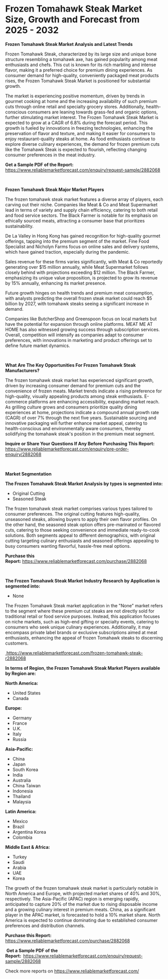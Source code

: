<p><h1>Frozen Tomahawk Steak Market Size, Growth and Forecast from 2025 - 2032</h1></p><p><strong>Frozen Tomahawk Steak Market Analysis and Latest Trends</strong></p>
<p><p>Frozen Tomahawk Steak, characterized by its large size and unique bone structure resembling a tomahawk axe, has gained popularity among meat enthusiasts and chefs. This cut is known for its rich marbling and intense flavor, making it a preferred choice for premium dining experiences. As consumer demand for high-quality, conveniently packaged meat products rises, the Frozen Tomahawk Steak Market is positioned for substantial growth.</p><p>The market is experiencing positive momentum, driven by trends in gourmet cooking at home and the increasing availability of such premium cuts through online retail and specialty grocery stores. Additionally, health-conscious consumers are leaning towards grass-fed and organic options, further stimulating market interest. The Frozen Tomahawk Steak Market is expected to grow at a CAGR of 6.8% during the forecast period. This growth is fueled by innovations in freezing technologies, enhancing the preservation of flavor and texture, and making it easier for consumers to enjoy restaurant-quality steaks at home. As food enthusiasts continue to explore diverse culinary experiences, the demand for frozen premium cuts like the Tomahawk Steak is expected to flourish, reflecting changing consumer preferences in the meat industry.</p></p>
<p><strong>Get a Sample PDF of the Report:&nbsp;</strong> <a href="https://www.reliablemarketforecast.com/enquiry/request-sample/2882068?utm_campaign=3174&utm_medium=2&utm_source=Github&utm_content=ia&utm_term=12032025&utm_id=frozen-tomahawk-steak">https://www.reliablemarketforecast.com/enquiry/request-sample/2882068</a></p>
<p>&nbsp;</p>
<p><strong>Frozen Tomahawk Steak Major Market Players</strong></p>
<p><p>The frozen tomahawk steak market features a diverse array of players, each carving out their niche. Companies like Meat & Co and Meat Supermarket lead in terms of variety and supply chain efficiency, catering to both retail and food service sectors. The Black Farmer is notable for its emphasis on ethically sourced meats, attracting a consumer base that prioritizes sustainability. </p><p>De La Valley in Hong Kong has gained recognition for high-quality gourmet offerings, tapping into the premium segment of the market. Fine Food Specialist and Nicholyn Farms focus on online sales and delivery systems, which have gained traction, especially during the pandemic.</p><p>Sales revenue for these firms varies significantly, with Meat & Co reportedly generating over $15 million annually, while Meat Supermarket follows closely behind with projections exceeding $12 million. The Black Farmer, emphasizing its unique value proposition, is projected to grow its revenue by 15% annually, enhancing its market presence. </p><p>Future growth hinges on health trends and premium meat consumption, with analysts predicting the overall frozen steak market could reach $5 billion by 2027, with tomahawk steaks seeing a significant increase in demand. </p><p>Companies like ButcherShop and Greenspoon focus on local markets but have the potential for expansion through online platforms. MEAT ME AT HOME has also witnessed growing success through subscription services. Overall, competition will intensify as companies adapt to consumer preferences, with innovations in marketing and product offerings set to define future market dynamics.</p></p>
<p>&nbsp;</p>
<p><strong>What Are The Key Opportunities For Frozen Tomahawk Steak Manufacturers?</strong></p>
<p><p>The frozen tomahawk steak market has experienced significant growth, driven by increasing consumer demand for premium cuts and the convenience of frozen meats. Market trends indicate a rising preference for high-quality, visually appealing products among steak enthusiasts. E-commerce platforms are enhancing accessibility, expanding market reach. As grilling culture grows and consumers prioritize quality dining experiences at home, projections indicate a compound annual growth rate (CAGR) of over 7% through the next five years. Sustainable sourcing and innovative packaging will further enhance market appeal, catering to health-conscious and environmentally aware consumers, thereby solidifying the tomahawk steak's position in the premium meat segment.</p></p>
<p><strong>Inquire or Share Your Questions If Any Before Purchasing This Report:</strong> <a href="https://www.reliablemarketforecast.com/enquiry/pre-order-enquiry/2882068?utm_campaign=3174&utm_medium=2&utm_source=Github&utm_content=ia&utm_term=12032025&utm_id=frozen-tomahawk-steak">https://www.reliablemarketforecast.com/enquiry/pre-order-enquiry/2882068</a></p>
<p>&nbsp;</p>
<p><strong>Market Segmentation</strong></p>
<p><strong>The Frozen Tomahawk Steak Market Analysis by types is segmented into:</strong></p>
<p><ul><li>Original Cutting</li><li>Seasoned Steak</li></ul></p>
<p><p>The frozen tomahawk steak market comprises various types tailored to consumer preferences. The original cutting features high-quality, unseasoned steaks, allowing buyers to apply their own flavor profiles. On the other hand, the seasoned steak option offers pre-marinated or flavored cuts, catering to those seeking convenience and immediate ready-to-cook solutions. Both segments appeal to different demographics, with original cutting targeting culinary enthusiasts and seasoned offerings appealing to busy consumers wanting flavorful, hassle-free meal options.</p></p>
<p><strong>Purchase this Report:&nbsp;</strong><a href="https://www.reliablemarketforecast.com/purchase/2882068?utm_campaign=3174&utm_medium=2&utm_source=Github&utm_content=ia&utm_term=12032025&utm_id=frozen-tomahawk-steak">https://www.reliablemarketforecast.com/purchase/2882068</a></p>
<p>&nbsp;</p>
<p><strong>The Frozen Tomahawk Steak Market Industry Research by Application is segmented into:</strong></p>
<p><ul><li>None</li></ul></p>
<p><p>The Frozen Tomahawk Steak market application in the "None" market refers to the segment where these premium cut steaks are not directly sold for traditional retail or food service purposes. Instead, this application focuses on niche markets, such as high-end gifting or specialty events, catering to consumers who seek unique culinary experiences. Additionally, it may encompass private label brands or exclusive subscriptions aimed at meat enthusiasts, enhancing the appeal of frozen Tomahawk steaks to discerning customers.</p></p>
<p><a href="https://www.reliablemarketforecast.com/frozen-tomahawk-steak-r2882068?utm_campaign=3174&utm_medium=2&utm_source=Github&utm_content=ia&utm_term=12032025&utm_id=frozen-tomahawk-steak">&nbsp;https://www.reliablemarketforecast.com/frozen-tomahawk-steak-r2882068</a></p>
<p><strong>In terms of Region, the Frozen Tomahawk Steak Market Players available by Region are:</strong></p>
<p>
    <p> <strong> North America: </strong>
        <ul>
            <li>United States</li>
            <li>Canada</li>
        </ul>
        </p> 
    <p> <strong> Europe: </strong>
        <ul>
            <li>Germany</li>
            <li>France</li>
            <li>U.K.</li>
            <li>Italy</li>
            <li>Russia</li>
        </ul>
        </p> 
    <p> <strong> Asia-Pacific: </strong>
        <ul>
            <li>China</li>
            <li>Japan</li>
            <li>South Korea</li>
            <li>India</li>
            <li>Australia</li>
            <li>China Taiwan</li>
            <li>Indonesia</li>
            <li>Thailand</li>
            <li>Malaysia</li>
        </ul>
        </p> 
    <p> <strong> Latin America: </strong>
        <ul>
            <li>Mexico</li>
            <li>Brazil</li>
            <li>Argentina Korea</li>
            <li>Colombia</li>
        </ul>
        </p> 
    <p> <strong> Middle East & Africa: </strong>
        <ul>
            <li>Turkey</li>
            <li>Saudi</li>
            <li>Arabia</li>
            <li>UAE</li>
            <li>Korea</li>
        </ul>
    </p>
    </p>
<p><p>The growth of the frozen tomahawk steak market is particularly notable in North America and Europe, with projected market shares of 40% and 30%, respectively. The Asia-Pacific (APAC) region is emerging rapidly, anticipated to capture 20% of the market due to rising disposable income and a growing culinary interest in premium meats. China, as a significant player in the APAC market, is forecasted to hold a 10% market share. North America is expected to continue dominating due to established consumer preferences and distribution channels.</p></p>
<p><strong>Purchase this Report: </strong><a href="https://www.reliablemarketforecast.com/purchase/2882068?utm_campaign=3174&utm_medium=2&utm_source=Github&utm_content=ia&utm_term=12032025&utm_id=frozen-tomahawk-steak">https://www.reliablemarketforecast.com/purchase/2882068</a></p>
<p>&nbsp;<strong>Get a Sample PDF of the Report:&nbsp;&nbsp;</strong><a href="https://www.reliablemarketforecast.com/enquiry/request-sample/2882068?utm_campaign=3174&utm_medium=2&utm_source=Github&utm_content=ia&utm_term=12032025&utm_id=frozen-tomahawk-steak">https://www.reliablemarketforecast.com/enquiry/request-sample/2882068</a></p>
<p><strong></strong></p>
<p>Check more reports on <a href="https://www.reliablemarketforecast.com/?utm_campaign=3174&utm_medium=2&utm_source=Github&utm_content=ia&utm_term=12032025&utm_id=frozen-tomahawk-steak">https://www.reliablemarketforecast.com/</a></p>